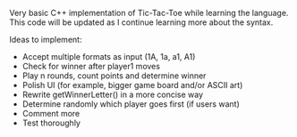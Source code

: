 Very basic C++ implementation of Tic-Tac-Toe while learning the language. This code will be updated as I continue learning more about the syntax.

Ideas to implement:
- Accept multiple formats as input (1A, 1a, a1, A1)
- Check for winner after player1 moves
- Play n rounds, count points and determine winner
- Polish UI (for example, bigger game board and/or ASCII art)
- Rewrite getWinnerLetter() in a more concise way
- Determine randomly which player goes first (if users want)
- Comment more
- Test thoroughly